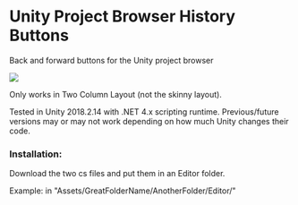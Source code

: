 # Unity Project Browser History Buttons
Back and forward buttons for the Unity project browser

![ ](https://thumbs.gfycat.com/SparklingGorgeousBlackmamba-size_restricted.gif)

Only works in Two Column Layout (not the skinny layout).

Tested in Unity 2018.2.14 with .NET 4.x scripting runtime. Previous/future versions may or may not work depending on how much Unity changes their code.

### Installation:

Download the two cs files and put them in an Editor folder.

Example: in "Assets/GreatFolderName/AnotherFolder/Editor/"
